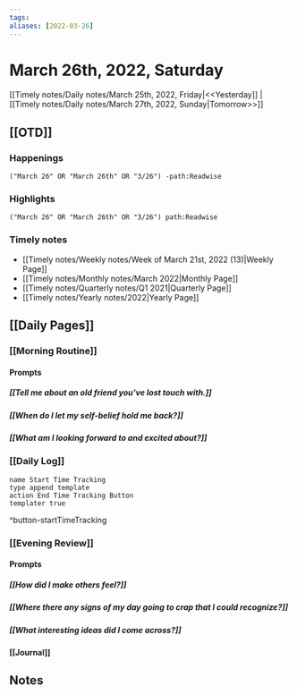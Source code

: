 ```yaml
---
tags:
aliases: [2022-03-26]
---
```


# March 26th, 2022, Saturday

[[Timely notes/Daily notes/March 25th, 2022, Friday|<<Yesterday]] | [[Timely notes/Daily notes/March 27th, 2022, Sunday|Tomorrow>>]]

## [[OTD]]

### Happenings

```query
("March 26" OR "March 26th" OR "3/26") -path:Readwise
```

### Highlights

```query
("March 26" OR "March 26th" OR "3/26") path:Readwise
```

### Timely notes
- [[Timely notes/Weekly notes/Week of March 21st, 2022 (13)|Weekly Page]]
- [[Timely notes/Monthly notes/March 2022|Monthly Page]]
- [[Timely notes/Quarterly notes/Q1 2021|Quarterly Page]]
- [[Timely notes/Yearly notes/2022|Yearly Page]]

## [[Daily Pages]]

### [[Morning Routine]]

#### Prompts

##### [[Tell me about an old friend you've lost touch with.]]

##### [[When do I let my self-belief hold me back?]]

##### [[What am I looking forward to and excited about?]]

### [[Daily Log]]

```button
name Start Time Tracking
type append template
action End Time Tracking Button
templater true
```
^button-startTimeTracking

### [[Evening Review]]

#### Prompts

##### [[How did I make others feel?]]

##### [[Where there any signs of my day going to crap that I could recognize?]]

##### [[What interesting ideas did I come across?]]

#### [[Journal]]

## Notes
